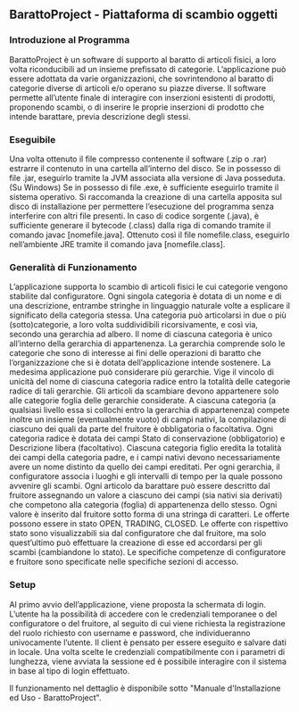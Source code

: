 ## BarattoProject - Piattaforma di scambio oggetti
### Introduzione al Programma
BarattoProject è un software di supporto al baratto di articoli fisici, a loro volta riconducibili ad un insieme prefissato di categorie. L’applicazione può essere adottata da varie organizzazioni, che sovrintendono al baratto di categorie diverse di articoli e/o operano su piazze diverse.
Il software permette all’utente finale di interagire con inserzioni esistenti di prodotti, proponendo scambi, o di inserire le proprie inserzioni di prodotto che intende barattare, previa descrizione degli stessi.

### Eseguibile
Una volta ottenuto il file compresso contenente il software (.zip o .rar) estrarre il contenuto in una cartella all’interno del disco.
Se in possesso di file .jar, eseguirlo tramite la JVM associata alla versione di Java posseduta.
(Su Windows) Se in possesso di file .exe, è sufficiente eseguirlo tramite il sistema operativo.
Si raccomanda la creazione di una cartella apposita sul disco di installazione per permettere l’esecuzione del programma senza interferire con altri file presenti.
In caso di codice sorgente (.java), è sufficiente generare il bytecode (.class) dalla riga di comando tramite il comando javac [nomefile.java].
Ottenuto così il file nomefile.class, eseguirlo nell’ambiente JRE tramite il comando java [nomefile.class].

### Generalità di Funzionamento
L’applicazione supporta lo scambio di articoli fisici le cui categorie vengono stabilite dal configuratore.
Ogni singola categoria è dotata di un nome e di una descrizione, entrambe stringhe in linguaggio naturale volte a esplicare il significato della categoria stessa.
Una categoria può articolarsi in due o più (sotto)categorie, a loro volta suddividibili ricorsivamente, e così via, secondo una gerarchia ad albero.
Il nome di ciascuna categoria è unico all’interno della gerarchia di appartenenza. La gerarchia comprende solo le categorie che sono di interesse ai fini delle operazioni di baratto che l’organizzazione che si è dotata dell’applicazione intende sostenere.
La medesima applicazione può considerare più gerarchie. Vige il vincolo di unicità del nome di ciascuna categoria radice entro la totalità delle categorie radice di tali gerarchie.
Gli articoli da scambiare devono appartenere solo alle categorie foglia delle gerarchie considerate.
A ciascuna categoria (a qualsiasi livello essa si collochi entro la gerarchia di appartenenza) compete inoltre un insieme (eventualmente vuoto) di campi nativi, la compilazione di ciascuno dei quali da parte del fruitore è obbligatoria o facoltativa.
Ogni categoria radice è dotata dei campi Stato di conservazione (obbligatorio) e Descrizione libera (facoltativo).
Ciascuna categoria figlio eredita la totalità dei campi della categoria padre, e i campi nativi devono necessariamente avere un nome distinto da quello dei campi ereditati.
Per ogni gerarchia, il configuratore associa i luoghi e gli intervalli di tempo per la quale possono avvenire gli scambi.
Ogni articolo da barattare può essere descritto dal fruitore assegnando un valore a ciascuno dei campi (sia nativi sia derivati) che competono alla categoria (foglia) di appartenenza dello stesso. Ogni valore è inserito dal fruitore sotto forma di una stringa di caratteri.
Le offerte possono essere in stato OPEN, TRADING, CLOSED.
Le offerte con rispettivo stato sono visualizzabili sia dal configuratore che dal fruitore, ma solo quest’ultimo può effettuare la creazione di esse ed accordarsi per gli scambi (cambiandone lo stato).
Le specifiche competenze di configuratore e fruitore sono specificate nelle specifiche sezioni di accesso.

### Setup
Al primo avvio dell’applicazione, viene proposta la schermata di login.
L’utente ha la possibilità di accedere con le credenziali temporanee o del configuratore o del fruitore, al seguito di cui viene richiesta la registrazione del ruolo richiesto con username e password, che individueranno univocamente l’utente.
Il client è pensato per essere eseguito e salvare dati in locale.
Una volta scelte le credenziali compatibilmente con i parametri di lunghezza, viene avviata la sessione ed è possibile interagire con il sistema in base al tipo di login effettuato.

Il funzionamento nel dettaglio è disponibile sotto "Manuale d'Installazione ed Uso - BarattoProject".
